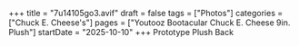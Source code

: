 +++
title = "7u14105go3.avif"
draft = false
tags = ["Photos"]
categories = ["Chuck E. Cheese's"]
pages = ["Youtooz Bootacular Chuck E. Cheese 9in. Plush"]
startDate = "2025-10-10"
+++
Prototype Plush Back